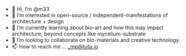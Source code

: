 - 👋 Hi, I’m @m33
- 👀 I’m interested in open-source / independent-manifestations of architecture + design
- 🌱 I’m currently learning about bio-art and how this may impact architecture, beyond concepts like mycelium-substrate
- 💞️ I’m looking to collaborate on bio-materials and creative technology.
- 📫 How to reach me ... _mp@tuta.io

<!---
m33cellaneous/m33cellaneous is a ✨ special ✨ repository because its `README.md` (this file) appears on your GitHub profile.
You can click the Preview link to take a look at your changes.
--->
